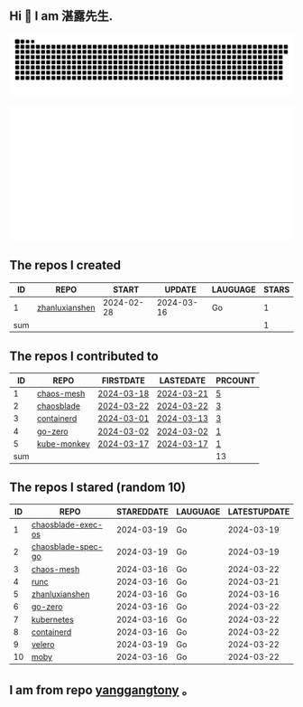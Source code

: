 ## Hi 👋 I am 湛露先生.
![github contribution grid snake animation](https://github.com/zhanluxianshen/zhanluxianshen/blob/output/github-contribution-grid-snake.svg)

![Metrics](https://github.com/zhanluxianshen/zhanluxianshen/blob/master/github-metrics.svg)

<!--START_SECTION:my_github-->
## The repos I created
| ID  |                                REPO                                |   START    |   UPDATE   | LAUGUAGE | STARS |
|-----|--------------------------------------------------------------------|------------|------------|----------|-------|
|   1 | [zhanluxianshen](https://github.com/zhanluxianshen/zhanluxianshen) | 2024-02-28 | 2024-03-16 | Go       |     1 |
| sum |                                                                    |            |            |          |     1 |

## The repos I contributed to
| ID  |                           REPO                            |                              FIRSTDATE                              |                              LASTEDATE                              |                                         PRCOUNT                                          |
|-----|-----------------------------------------------------------|---------------------------------------------------------------------|---------------------------------------------------------------------|------------------------------------------------------------------------------------------|
|   1 | [chaos-mesh](https://github.com/chaos-mesh/chaos-mesh)    | [2024-03-18](https://github.com/chaos-mesh/chaos-mesh/pull/4373)    | [2024-03-21](https://github.com/chaos-mesh/chaos-mesh/pull/4380)    | [5](https://github.com/chaos-mesh/chaos-mesh/pulls?q=is%3Apr+author%3Azhanluxianshen)    |
|   2 | [chaosblade](https://github.com/chaosblade-io/chaosblade) | [2024-03-22](https://github.com/chaosblade-io/chaosblade/pull/1019) | [2024-03-22](https://github.com/chaosblade-io/chaosblade/pull/1019) | [3](https://github.com/chaosblade-io/chaosblade/pulls?q=is%3Apr+author%3Azhanluxianshen) |
|   3 | [containerd](https://github.com/containerd/containerd)    | [2024-03-01](https://github.com/containerd/containerd/pull/9906)    | [2024-03-13](https://github.com/containerd/containerd/pull/9961)    | [3](https://github.com/containerd/containerd/pulls?q=is%3Apr+author%3Azhanluxianshen)    |
|   4 | [go-zero](https://github.com/zeromicro/go-zero)           | [2024-03-02](https://github.com/zeromicro/go-zero/pull/3955)        | [2024-03-02](https://github.com/zeromicro/go-zero/pull/3955)        | [1](https://github.com/zeromicro/go-zero/pulls?q=is%3Apr+author%3Azhanluxianshen)        |
|   5 | [kube-monkey](https://github.com/asobti/kube-monkey)      | [2024-03-17](https://github.com/asobti/kube-monkey/pull/262)        | [2024-03-17](https://github.com/asobti/kube-monkey/pull/262)        | [1](https://github.com/asobti/kube-monkey/pulls?q=is%3Apr+author%3Azhanluxianshen)       |
| sum |                                                           |                                                                     |                                                                     |                                                                                       13 |

## The repos I stared (random 10)
| ID |                                   REPO                                    | STAREDDATE | LAUGUAGE | LATESTUPDATE |
|----|---------------------------------------------------------------------------|------------|----------|--------------|
|  1 | [chaosblade-exec-os](https://github.com/chaosblade-io/chaosblade-exec-os) | 2024-03-19 | Go       | 2024-03-19   |
|  2 | [chaosblade-spec-go](https://github.com/chaosblade-io/chaosblade-spec-go) | 2024-03-19 | Go       | 2024-03-19   |
|  3 | [chaos-mesh](https://github.com/chaos-mesh/chaos-mesh)                    | 2024-03-16 | Go       | 2024-03-22   |
|  4 | [runc](https://github.com/opencontainers/runc)                            | 2024-03-16 | Go       | 2024-03-21   |
|  5 | [zhanluxianshen](https://github.com/zhanluxianshen/zhanluxianshen)        | 2024-03-16 | Go       | 2024-03-16   |
|  6 | [go-zero](https://github.com/zeromicro/go-zero)                           | 2024-03-16 | Go       | 2024-03-22   |
|  7 | [kubernetes](https://github.com/kubernetes/kubernetes)                    | 2024-03-16 | Go       | 2024-03-22   |
|  8 | [containerd](https://github.com/containerd/containerd)                    | 2024-03-16 | Go       | 2024-03-22   |
|  9 | [velero](https://github.com/vmware-tanzu/velero)                          | 2024-03-19 | Go       | 2024-03-22   |
| 10 | [moby](https://github.com/moby/moby)                                      | 2024-03-16 | Go       | 2024-03-22   |

<!--END_SECTION:my_github-->

## I am from repo [yanggangtony](https://github.com/yanggangtony) 。


